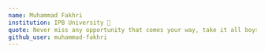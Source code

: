 ```yaml
---
name: Muhammad Fakhri
institution: IPB University 🚩
quote: Never miss any opportunity that comes your way, take it all boys/girls
github_user: muhammad-fakhri
---
```

